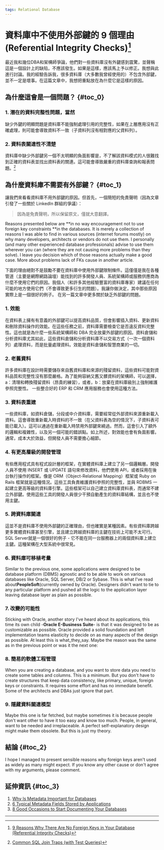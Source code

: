 ```yaml
---
tags: Relational Database
---
```


# 資料庫中不使用外部鍵的 9 個理由 \(Referential Integrity Checks\)[^1]

最近我和幾位DBA和架構師爭論，他們對一些資料庫沒有外鍵感到震驚，並聲稱這是一個設計上的缺陷，不應該發生。如果是這樣，應該馬上予以修正。我想與此進行討論。我的經驗告訴我，很多資料庫（大多數我曾經使用的）不包含外部鍵，並不一定是壞事。在這篇文章中，我想把重點放在為什麼它是這樣的原因。

## 為什麼這會是一個問題？ {#toc_0}

### 1. 潛在的資料完整性問題，當然

缺少外鍵的明顯問題是資料庫不能強制處理引用的完整性，如果在上層應用沒有正確處理，則可能會導致資料不一致（子資料列沒有相對應的父資料列）。

### 2. 資料表關連性不清楚

資料庫中缺少外部鍵另一個不太明顯的負面影響是，不了解該資料模式的人很難找到正確的資料表並找出資料表的關連。這可能會導致嚴重的資料庫查詢和報表問題。[^2]

## 為什麼資料庫不需要有外部鍵？ {#toc_1}

讓我們來看看資料庫不用外部鍵的原因。但首先，一個簡短的免責聲明（因為文章引發了一些關於 LinkedIn 群組的爭議）：

> 因為是免責聲明，所以保留原文，僅就大意翻譯。

Reasons presented below are **in no way encouragement not to use foreign key constraints **in the databases. It is merely a collection of reasons I was able to find in various sources \(internet forums mostly\) on why many developers, architects or vendors do not use them. I personally \(and many other experienced database professionals\) advise to use them wherever you can \(where they are not causing more problems than they solve\). I leave you decision which of those reasons actually make a good case. More about problems lack of FKs cause in another article.

下面的理由絕對不是鼓勵不要在資料庫中使用外部鍵限制條件。這僅僅是我在各種管道（主要是網際網路論壇）能找到的許多開發人員、系統架構師或服務供應商為什麼不使用它們的原因。我個人（和許多其他經驗豐富的資料庫專家）建議在任何可能的地方使用它們（不會導致更多衍生的問題）。我讓你做決定，其中那些原因實際上是一個很好的例子。 在另一篇文章中更多關於缺乏外部鍵的問題。

### 1. 效能

在資料表上擁有有意義的外部鍵可以提高資料品質，但會影響插入資料、更新資料和刪除資料操作的效能。在這些任務之前，資料庫需要檢查它是否違反資料完整性。這也就是為什麼一些系統架構師和 DBA 完全放棄外部鍵的原因。資料倉儲和分析資料庫尤其如此，這些資料倉儲和分析資料庫不以交易方式（一次一個資料列）處理資料，而是批量處理資料。效能是資料倉儲和智慧商業的一切。

### 2. 老舊資料

許多資料庫在設計時需要儲存來自舊資料庫和來源的殘留資料，這些資料可能對資料品質和完整性沒有那麼嚴格。為了能夠容納又舊又髒資料的架構師，可以選擇，a：清理和轉換殘留資料（昂貴的練習），或者，b：放棄在資料庫級別上強制維護參照完整性。 一些整合好的 ERP 和 CRM 應用服務也會使用這種方法。

### 3. 資料表重建

一些資料庫，如資料倉儲，分段或中介資料庫，需要經常從外部資料來源重新載入資料。這會導致重新載入時資料的不一致（在父資料表為空的情況下，子資料表可能已載入）。這可以通過在重新載入時禁用外部鍵來繞過。然而，這會引入了額外的邏輯和複雜性，以及另一個可能的錯誤點。如上所述，對效能也會有負面影響。通常，成本大於效益，但開發人員不需要擔心細節。

### 4. 有更高層級的開發管理

有些應用程式具有程式設計層的框架，在實體資料庫上建立了另一個邏輯層。開發人員不使用 INSERT 或 UPDATE 語句來修改資料，他們使用 API，或者採用在後台執行操作的框架。像是 ORM（Object-Relational Mapping）框架或 Ruby on Rails 框架就是這種情況。這些工具負責維護資料參照的完整性，並與 RDBMS 一起建立更高等級的資料庫引擎。這些框架可以自己建立資料庫資料表，而通常不建立外部鍵。使用這些工具的開發人員很少干預自動產生的資料庫結構，並且也不使用主鍵。

### 5. 跨資料庫關連

這並不是資料庫不使用外部鍵的正確理由，但也確實是某種因素。有些資料庫跨越更多實體資料庫甚至引擎，並且建立跨越資料庫的主鍵在技術上可能不太可行。 SQL Server就是一個很好的例子 - 它不能在同一台服務器上的兩個資料庫上建立主鍵。這種架構在大型系統中很常見。

### 6. 資料庫可移植考量

Similar to the previous one, some applications were designed to be database platform \(DBMS\) agnostic and to be able to work on various databases like Oracle, SQL Server, DB/2 or Sybase. This is what I've read about**PeopleSoft**\(currently owned by Oracle\). Designers didn't want to tie to any particular platform and pushed all the logic to the application layer leaving database layer as plain as possible.

### 7. 改變的可能性

Sticking with Oracle, another story I've heard about its applications, this time its own child -**Oracle E-Business Suite**- is that it was designed to be as customizable as possible. Oracle provided a solid foundation and left implementation teams elasticity to decide on as many aspects of the design as possible. At least this is what\_they\_say. Maybe the reason was the same as in the previous point or was it the next one:

### 8. 簡易的軟體工程管理

When you are creating a database, and you want to store data you need to create some tables and columns. This is a minimum. But you don't have to create structures that keep data consistency, like primary, unique, foreign keys or constraints. It requires some effort and has no immediate benefit. Some of the architects and DBAs just ignore that part.

### 9. 隱藏資料關連模型

Maybe this one is far fetched, but maybe sometimes it is because people don't want other to have it too easy and know too much. People, in general, want to be needed and irreplaceable. A perfect self-explanatory design might make them obsolete. But this is just my theory.

## 結論 {#toc_2}

I hope I managed to present sensible reasons why foreign keys aren't used as widely as many might expect. If you know any other cause or don't agree with my arguments, please comment.

## 延伸資訊 {#toc_3}

1. [Why Is Metadata Important for Databases](https://dataedo.com/blog/why-is-metadata-important-for-databases)
2. [6 Typical Metadata Fields Stored by Applications](https://dataedo.com/blog/typical-metadata-fields-stroed-by-applications)
3. [8 Good Occasions to Start Documenting Your Databases](https://dataedo.com/blog/good-occasions-to-start-documenting-your-databases)

---

[^1]:  [9 Reasons Why There Are No Foreign Keys in Your Database \(Referential Integrity Checks\)](https://dataedo.com/blog/why-there-are-no-foreign-keys-in-your-database-referential-integrity-checks)

[^2]:  [Common SQL Join Traps \(with Test Queries\)](https://dataedo.com/blog/2-common-sql-join-traps-with-test-queries)


